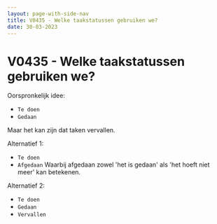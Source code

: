 ```yaml
---
layout: page-with-side-nav
title: V0435 - Welke taakstatussen gebruiken we?
date: 30-03-2023
---
```


# V0435 - Welke taakstatussen gebruiken we?

Oorspronkelijk idee:
- `Te doen`
- `Gedaan`

Maar het kan zijn dat taken vervallen.

Alternatief 1:
- `Te doen`
- `Afgedaan`
Waarbij afgedaan zowel 'het is gedaan' als 'het hoeft niet meer' kan betekenen.

Alternatief 2:
- `Te doen`
- `Gedaan`
- `Vervallen`
